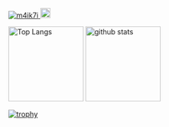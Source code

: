 <p align="left"> 
  <a href="https://github.com/m4ik7i">
    <img src="https://komarev.com/ghpvc/?username=m4ik7i" alt="m4ik7i" />
  </a>
  <a href="https://github.com/m4ik7i">
    <img height="20" src="https://img.shields.io/github/followers/m4ik7i?label=follow&logo=github&style=flat" />
  </a>
</p>

<p align="left"> 
  <img alt="Top Langs" height="150px" src="https://github-readme-stats.vercel.app/api/top-langs/?username=m4ik7i&layout=compact&count_private=true&show_icons=true&show_icons=true&theme=onedark" />
  <img alt="github stats" height="150px" src="https://github-readme-stats.vercel.app/api?username=m4ik7i&count_private=true&show_icons=true&show_icons=true&theme=onedark" />
</p>

[![trophy](https://github-profile-trophy.vercel.app/?username=m4ik7i&theme=gruvbox)](https://github.com/ryo-ma/github-profile-trophy)
  
<!--
**m4ik7i/m4ik7i** is a ✨ _special_ ✨ repository because its `README.md` (this file) appears on your GitHub profile.

Here are some ideas to get you started:

- 🔭 I’m currently working on ...
- 🌱 I’m currently learning ...
- 👯 I’m looking to collaborate on ...
- 🤔 I’m looking for help with ...
- 💬 Ask me about ...
- 📫 How to reach me: ...
- 😄 Pronouns: ...
- ⚡ Fun fact: ...
-->
